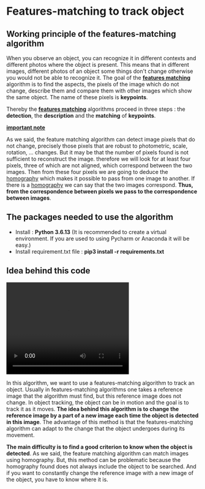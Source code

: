 # Features-matching to track object

## Working principle of the features-matching algorithm

When you observe an object, you can recognize it in different contexts and different photos where the object is present. This means that in different images,
different photos of an object some things don't change otherwise you would not be able to recognize it. The goal of the
**[features matching](https://opencv24-python-tutorials.readthedocs.io/en/latest/py_tutorials/py_feature2d/py_matcher/py_matcher.html)** 
algorithm is to find the aspects, the pixels of the image which do not change, describe them and compare them with other images which show the same object. 
The name of these pixels is **keypoints**.


Thereby the **[features matching](https://opencv24-python-tutorials.readthedocs.io/en/latest/py_tutorials/py_feature2d/py_matcher/py_matcher.html)** 
algorithms proceed in three steps : the **detection**, the **description** and the **matching** of **keypoints**.

<ins>**important note**</ins>

As we said, the feature matching algorithm can detect image pixels that do not change, precisely those pixels that are robust to photometric,
scale, rotation, ... changes. But it may be that the number of pixels found is not sufficient to reconstruct the image. therefore we will look for at 
least four pixels, three of which are not aligned, which correspond between the two images. Then from these four pixels we are going to deduce 
the [homography](https://en.wikipedia.org/wiki/Homography_(computer_vision)) which makes it possible to pass from one image to another. If there is a 
[homography](https://en.wikipedia.org/wiki/Homography_(computer_vision)) we can say that the two images correspond. 
**Thus, from the correspondence between pixels we pass to the correspondence between images**.

## The packages needed to use the algorithm

* Install : **Python 3.6.13** (It is recommended to create a virtual environment. If you are used to using Pycharm or Anaconda it will be easy.)
* Install requirement.txt file : **pip3 install -r requirements.txt**

## Idea behind this code

<video width="320" height="240" controls>
  <source src="videos/two_methods/fusion.mp4" type="video/mp4">
</video>

In this algorithm, we want to use a features-matching algorithm to track an object. Usually in features-matching algorithms one takes a reference image
that the algorithm must find, but this reference image does not change. In object tracking, the object can be in motion and the goal is to track it as 
it moves. **The idea behind this algorithm is to change the reference image by a part of a new image each time the object is detected in this image**. 
The advantage of this method is that the features-matching algorithm can adapt to the change that the object undergoes during its movement. 

**The main difficulty is to find a good criterion to know when the object is detected**. As we said, the feature matching algorithm can match images using homography. 
But, this method can be problematic because the homography found does not always include the object to be searched. And if you want to constantly change the reference 
image with a new image of the object, you have to know where it is. 
  
 


